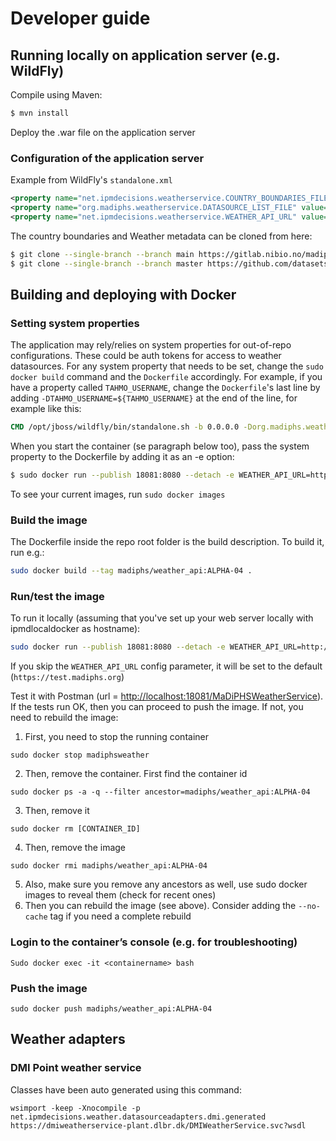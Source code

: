 # Developer guide

## Running locally on application server (e.g. WildFly)
Compile using Maven:
```bash
$ mvn install 
```
Deploy the .war file on the application server
### Configuration of the application server
Example from WildFly's `standalone.xml`
```xml
<property name="net.ipmdecisions.weatherservice.COUNTRY_BOUNDARIES_FILE" value="/local/path/to/geo-countries/data/countries.geojson"/>
<property name="org.madiphs.weatherservice.DATASOURCE_LIST_FILE" value="/local/path/to/Weather-Metadata/weather_datasources.yaml"/>
<property name="net.ipmdecisions.weatherservice.WEATHER_API_URL" value="http://localhost:8080/MaDiPHSWeatherService"/
```
The country boundaries and Weather metadata can be cloned from here:
```bash
$ git clone --single-branch --branch main https://gitlab.nibio.no/madiphs/weather-metadata.git Weather-Metadata
$ git clone --single-branch --branch master https://github.com/datasets/geo-countries.git
```


## Building and deploying with Docker
### Setting system properties
The application may rely/relies on system properties for out-of-repo configurations. These could be auth tokens for access to weather datasources. For any system property that needs to be set, change the `sudo docker build` command and the `Dockerfile` accordingly. For example, if you have a property called `TAHMO_USERNAME`, change the `Dockerfile`'s last line by adding `-DTAHMO_USERNAME=${TAHMO_USERNAME}` at the end of the line, for example like this: 
```Dockerfile
CMD /opt/jboss/wildfly/bin/standalone.sh -b 0.0.0.0 -Dorg.madiphs.weatherservice.DATASOURCE_LIST_FILE=/Weather-Metadata/weather_datasources.yaml -Dnet.ipmdecisions.weatherservice.COUNTRY_BOUNDARIES_FILE=/countries.geojson -Dnet.ipmdecisions.weatherservice.WEATHER_API_URL=${WEATHER_API_URL} -DTAHMO_USERNAME=${TAHMO_USERNAME}
```
When you start the container (se paragraph below too), pass the system property to the Dockerfile by adding it as an -e option:

```bash
$ sudo docker run --publish 18081:8080 --detach -e WEATHER_API_URL=http://madiphslocaldocker -e TAHMO_USERNAME=TopSecretUserName --name madiphsweather madiphs/weather_api:ALPHA-04
```

To see your current images, run `sudo docker images`

### Build the image

The Dockerfile inside the repo root folder is the build description. To build it, run e.g.:

``` bash
sudo docker build --tag madiphs/weather_api:ALPHA-04 .
```

### Run/test the image
To run it locally (assuming that you've set up your web server locally with ipmdlocaldocker as hostname):

``` bash
sudo docker run --publish 18081:8080 --detach -e WEATHER_API_URL=http://madiphslocaldocker --name madiphsweather madiphs/weather_api:ALPHA-04
```

If you skip the `WEATHER_API_URL` config parameter, it will be set to the default (`https://test.madiphs.org`)

Test it with Postman (url = [http://localhost:18081/MaDiPHSWeatherService](http://localhost:18081/MaDiPHSWeatherService)). If the tests run OK, then you can proceed to push the image. If not, you need to rebuild the image:

1. First, you need to stop the running container

```
sudo docker stop madiphsweather
```

2. Then, remove the container. First find the container id

```
sudo docker ps -a -q --filter ancestor=madiphs/weather_api:ALPHA-04
```
3. Then, remove it

```
sudo docker rm [CONTAINER_ID]
```

4. Then, remove the image

```
sudo docker rmi madiphs/weather_api:ALPHA-04
```

5. Also, make sure you remove any ancestors as well, use sudo docker images to reveal them (check for recent ones)
6. Then you can rebuild the image (see above). Consider adding the `--no-cache` tag if you need a complete rebuild

### Login to the container’s console (e.g. for troubleshooting)
```
Sudo docker exec -it <containername> bash
```

### Push the image
```
sudo docker push madiphs/weather_api:ALPHA-04
```

## Weather adapters
### DMI Point weather service
Classes have been auto generated using this command:

```
wsimport -keep -Xnocompile -p net.ipmdecisions.weather.datasourceadapters.dmi.generated  https://dmiweatherservice-plant.dlbr.dk/DMIWeatherService.svc?wsdl
```